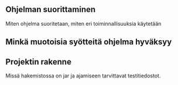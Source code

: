 ## Ohjelman suorittaminen

Miten ohjelma suoritetaan, miten eri toiminnallisuuksia käytetään

## Minkä muotoisia syötteitä ohjelma hyväksyy


## Projektin rakenne

Missä hakemistossa on jar ja ajamiseen tarvittavat testitiedostot.
